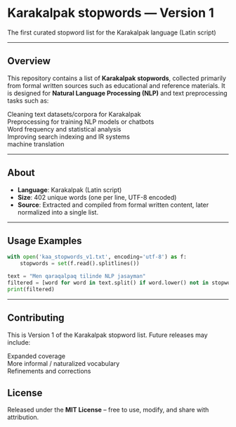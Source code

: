 # Karakalpak stopwords — Version 1
The first curated stopword list for the Karakalpak language (Latin script)

---

## Overview  

This repository contains a list of **Karakalpak stopwords**, collected primarily from formal written sources such as educational and reference materials.
It is designed for **Natural Language Processing (NLP)** and text preprocessing tasks such as:

Cleaning  text datasets/corpora for Karakalpak  
Preprocessing for training NLP models or chatbots  
Word frequency and statistical analysis  
Improving search indexing and IR systems  
machine translation
 
---
## About
- **Language**: Karakalpak (Latin script)
- **Size**: 402 unique words (one per line, UTF-8 encoded)
- **Source**: Extracted and compiled from formal written content, later normalized into a single list.

---

## Usage Examples

```python
with open('kaa_stopwords_v1.txt', encoding='utf-8') as f:
    stopwords = set(f.read().splitlines())

text = "Men qaraqalpaq tilinde NLP jasayman"
filtered = [word for word in text.split() if word.lower() not in stopwords]
print(filtered)
```

---

## Contributing
This is Version 1 of the Karakalpak stopword list.  Future releases may include: 

Expanded coverage  
More informal / naturalized vocabulary  
Refinements and corrections

## License
Released under the **MIT License** – free to use, modify, and share with attribution.
